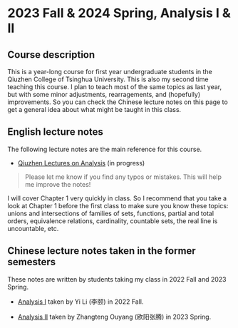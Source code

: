 # 2023 Fall & 2024 Spring, Analysis I & II


## Course description

This is a year-long course for first year undergraduate students in the Qiuzhen College of Tsinghua University. This is also my second time teaching this course. I plan to teach most of the same topics as last year, but with some minor adjustments, rearragements, and (hopefully) improvements. So you can check the Chinese lecture notes on this page to get a general idea about what might be taught in this class. 




## English lecture notes

The following lecture notes are the main reference for this course. 

- [Qiuzhen Lectures on Analysis](Files/2023_Analysis.pdf) (in progress)
> Please let me know if you find any typos or mistakes. This will help me improve the notes!

I will cover Chapter 1 very quickly in class. So I recommend that you take a look at Chapter 1 before the first class to make sure you know these topics: unions and intersections of families of sets, functions, partial and total orders, equivalence relations, cardinality, countable sets, the real line is uncountable, etc.

## Chinese lecture notes taken in the former semesters

These notes are written by students taking my class in 2022 Fall and 2023 Spring.

- [Analysis I](Files/2022_Analysis_I_CH.pdf) taken by Yi Li (李颐) in 2022 Fall.


- [Analysis II](Files/2023_Analysis_II_CH.pdf) taken by Zhangteng Ouyang (欧阳张腾) in 2023 Spring.



